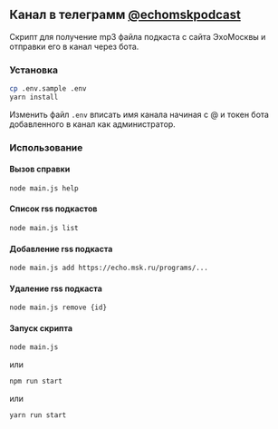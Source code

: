 ## Канал в телеграмм [@echomskpodcast](https://t.me/echomskpodcast)

Скрипт для получение mp3 файла подкаста с сайта ЭхоМосквы и отправки его в канал через бота.

### Установка

```bash
cp .env.sample .env
yarn install
```

Изменить файл `.env` вписать имя канала начиная с @ и токен бота добавленного в канал как администратор. 

### Использование

#### Вызов справки

```bash
node main.js help
```

#### Список rss подкастов

```bash
node main.js list
```

#### Добавление rss подкаста

```bash
node main.js add https://echo.msk.ru/programs/...
```

#### Удаление rss подкаста

```bash
node main.js remove {id}
```

#### Запуск скрипта

```bash
node main.js
```

или

```bash
npm run start
```

или

```bash
yarn run start
```

